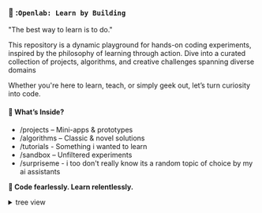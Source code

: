 ### 🚀  :`Openlab: Learn by Building`
"The best way to learn is to do."

This repository is a dynamic playground for hands-on coding experiments, inspired by the philosophy of learning through action. Dive into a curated collection of projects, algorithms, and creative challenges spanning diverse domains

Whether you're here to learn, teach, or simply geek out, let’s turn curiosity into code.

#### 📂  What’s Inside?
- /projects – Mini-apps & prototypes 
- /algorithms – Classic & novel solutions
- /tutorials - Something i wanted to learn
- /sandbox – Unfiltered experiments
- /surpriseme - i too don't really know its a random topic of choice by my ai assistants

**🌟  Code fearlessly. Learn relentlessly.**

<details>
<summary>tree view</summary>

```
.
├── README.md
└── tutorials
    ├── matlab
    └── python
        ├── mathematical_methods
        ├── ml_models
        │   └── supervized
        │       └── linear
        │           └── csvm
        │               ├── APUF_CRP.txt
        │               └── csvm_sklearn.ipynb
        └── modelling

```

</details>
